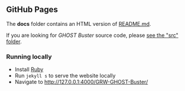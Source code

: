 ## GitHub Pages

The **docs** folder contains an HTML version of [README.md](https://github.com/Strappazzon/GRW-GHOST-Buster#readme).

If you are looking for *GHOST Buster* source code, please [see the "src" folder](https://github.com/Strappazzon/GRW-GHOST-Buster/tree/master/src).

### Running locally

- Install [Ruby](https://www.ruby-lang.org)
- Run `jekyll s` to serve the website locally
- Navigate to <http://127.0.0.1:4000/GRW-GHOST-Buster/>
